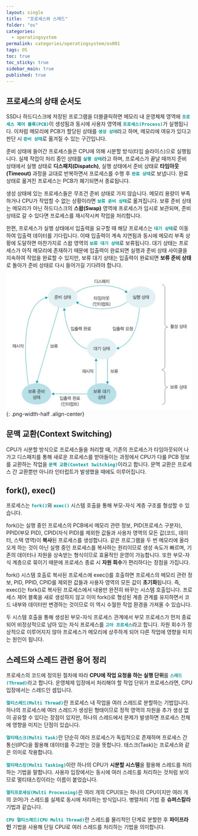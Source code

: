 ```yaml
---
layout: single
title:  "프로세스와 스레드"
folder: "os"
categories:
  - operatingsystem
permalink: categories/operatingsystem/os001
tags: OS
toc: true
toc_sticky: true
sidebar_main: true
published: true
---
```


## 프로세스의 상태 순서도
SSD나 하드디스크에 저장된 프로그램을 더블클릭하면 메모리 내 운영체제 영역에 <span style="color: rgb(3, 150, 150); font-weight: bold;">`프로세스 제어 블록(PCB)`</span>이 생성됨과 동시에 사용자 영역에 <span style="color: rgb(3, 150, 150); font-weight: bold;">`프로세스(Process)`</span>가 실행됩니다. 이처럼 메모리에 PCB가 할당된 상태를 <span style="color: rgb(3, 150, 150); font-weight: bold;">`생성 상태`</span>라고 하며, 메모리에 여유가 있다고 판단 시 <span style="color: rgb(3, 150, 150); font-weight: bold;">`준비 상태`</span>로 옮겨질 수 있는 구간입니다.

준비 상태에 들어간 프로세스들은 CPU에 의해 시분할 방식(타임 슬라이스)으로 실행됩니다. 실제 작업이 처리 중인 상태를 <span style="color: rgb(3, 150, 150); font-weight: bold;">`실행 상태`</span>라고 하며, 프로세스가 끝날 때까지 준비 상태에서 실행 상태로 **디스패치(Dispatch)**, 실행 상태에서 준비 상태로 **타임아웃(Timeout)** 과정을 교대로 반복하면서 프로세스를 수행 후 <span style="color: rgb(3, 150, 150); font-weight: bold;">`완료 상태`</span>로 보냅니다. 완료 상태로 옮겨진 프로세스는 PCB가 폐기되면서 종료됩니다.

생성 상태에 있는 프로세스들은 무조건 준비 상태로 가지 않습니다. 메모리 용량이 부족하거나 CPU가 작업할 수 없는 상황이라면 <span style="color: rgb(3, 150, 150); font-weight: bold;">`보류 준비 상태`</span>로 옮겨집니다. 보류 준비 상태는 메모리가 아닌 하드디스크의 **스왑(Swap)** 영역에 프로세스가 임시로 보관되며, 준비 상태로 갈 수 있다면 프로세스를 재시작시켜 작업을 처리합니다.

한편, 프로세스가 실행 상태에서 입출력을 요구할 때 해당 프로세스는 <span style="color: rgb(3, 150, 150); font-weight: bold;">`대기 상태`</span>로 이동하여 입출력 데이터를 기다립니다. 이때 입출력이 계속 지연됨과 동시에 메모리 부족 상황에 도달하면 마찬가지로 스왑 영역의 <span style="color: rgb(3, 150, 150); font-weight: bold;">`보류 대기 상태`</span>로 보류됩니다. 대기 상태는 프로세스가 아직 메모리에 존재하기 때문에 입출력이 완료되면 실행과 준비 상태 사이클을 지속하여 작업을 완료할 수 있지만, 보류 대기 상태는 입출력이 완료되면 **보류 준비 상태**로 돌아가 준비 상태로 다시 들어가길 기다려야 합니다.

![png](/assets/os/process_state.png){: .png-width-half .align-center}


## 문맥 교환(Context Switching)
CPU가 시분할 방식으로 프로세스들을 처리할 때, 기존의 프로세스가 타임아웃되어 나가고 디스패치를 통해 새로운 프로세스를 받아들이는 과정에서 CPU가 다룰 PCB 정보를 교환하는 작업을 <span style="color: rgb(3, 150, 150); font-weight: bold;">`문맥 교환(Context Switching)`</span>이라고 합니다. 문맥 교환은 프로세스 간 교환뿐만 아니라 인터럽트가 발생했을 때에도 이루어집니다.

## fork(), exec()
프로세스는 <span style="color: rgb(3, 150, 150); font-weight: bold;">`fork()`</span>와 <span style="color: rgb(3, 150, 150); font-weight: bold;">`exec()`</span> 시스템 호출을 통해 부모-자식 계층 구조를 형성할 수 있습니다.

fork()는 실행 중인 프로세스의 PCB에서 메모리 관련 정보, PID(프로세스 구분자), PPID(부모 PID), CPID(자식 PID)를 제외한 값들과 사용자 영역의 모든 값(코드, 데이터, 스택 영역)이 **복사**된 프로세스를 생성합니다. 같은 프로그램을 두 번 메모리에 올라오게 하는 것이 아닌 실행 중인 프로세스를 복사하는 원리이므로 생성 속도가 빠르며, 기존의 데이터나 자원을 상속받는 형식이므로 효율적인 운영이 가능합니다. 또한 부모-자식 계층으로 묶이기 때문에 프로세스 종료 시 **자원 회수**가 편리하다는 장점을 가집니다.

fork() 시스템 호출로 복사된 프로세스에 exec()를 호출하면 프로세스의 메모리 관련 정보, PID, PPID, CPID를 제외한 값들과 사용자 영역의 모든 값이 **초기화**됩니다. 즉, exec()는 fork()로 복사된 프로세스에서 내용만 완전히 바꾸는 시스템 호출입니다. 프로세스 제어 블록을 새로 생성하지 않고 이미 fork()로 형성된 계층 관계를 유지하면서 코드 내부와 데이터만 변경하는 것이므로 이 역시 수월한 작업 환경을 가져올 수 있습니다.

두 시스템 호출을 통해 생성된 부모-자식 프로세스 관계에서 부모 프로세스가 먼저 종료되어 비정상적으로 남아 있는 자식 프로세스를 <span style="color: rgb(3, 150, 150); font-weight: bold;">`고아 프로세스`</span>라고 합니다. 자원 회수가 정상적으로 이루어지지 않아 프로세스가 메모리에 상주하게 되어 다른 작업에 영향을 미치는 원인이 됩니다.

## 스레드와 스레드 관련 용어 정리
프로세스의 코드에 정의된 절차에 따라 **CPU에 작업 요청을 하는 실행 단위**를 <span style="color: rgb(3, 150, 150); font-weight: bold;">`스레드(Thread)`</span>라고 합니다. 운영체제 입장에서 처리해야 할 작업 단위가 프로세스라면, CPU 입장에서는 스레드인 셈입니다.

<span style="color: rgb(3, 150, 150); font-weight: bold;">`멀티스레드(Multi Thread)`</span>란 프로세스 내 작업을 여러 스레드로 분할하는 기법입니다. 하나의 프로세스에 여러 스레드가 생성된 형태이므로 정적 영역의 자원을 추가 생성 없이 공유할 수 있다는 장점이 있지만, 하나의 스레드에서 문제가 발생하면 프로세스 전체에 영향을 미치는 단점이 있습니다.

<span style="color: rgb(3, 150, 150); font-weight: bold;">`멀티태스크(Multi Task)`</span>란 단순히 여러 프로세스가 독립적으로 존재하며 프로세스 간 통신(IPC)을 활용해 데이터를 주고받는 것을 뜻합니다. 태스크(Task)는 프로세스와 같은 의미로 작용합니다.

<span style="color: rgb(3, 150, 150); font-weight: bold;">`멀티태스킹(Multi Tasking)`</span>이란 하나의 CPU가 **시분할 시스템**을 활용해 스레드를 처리하는 기법을 말합니다. 사용자 입장에서는 동시에 여러 스레드를 처리하는 것처럼 보이므로 멀티태스킹이라는 이름이 붙었습니다.

<span style="color: rgb(3, 150, 150); font-weight: bold;">`멀티프로세싱(Multi Processing)`</span>은 여러 개의 CPU(또는 하나의 CPU이지만 여러 개의 코어)가 스레드를 실제로 동시에 처리하는 방식입니다. 병렬처리 기법 중 **슈퍼스칼라** 기법과 같습니다.

<span style="color: rgb(3, 150, 150); font-weight: bold;">`CPU 멀티스레드(CPU Multi Thread)`</span>란 스레드를 물리적인 단계로 분할한 후 **파이프라인** 기법을 사용해 단일 CPU로 여러 스레드를 처리하는 기법을 의미합니다.